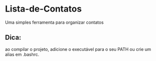 # Lista-de-Contatos
 Uma simples ferramenta para organizar contatos

## Dica:
 ao compilar o projeto, adicione o executável para o seu PATH ou crie um alias em .bashrc.
